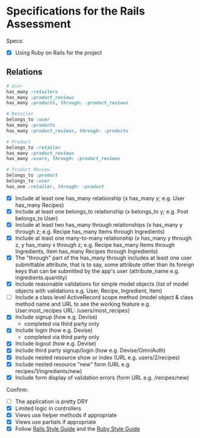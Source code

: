 # Specifications for the Rails Assessment

Specs:
- [x] Using Ruby on Rails for the project
  
## Relations
```RUBY
# User
has_many :retailers
has_many :product_reviews
has_many :products, through: :product_reviews

# Retailer
belongs_to :user
has_many :products
has_many :product_reviews, through: :products

# Product
belongs_to :retailer
has_many :product_reviews
has_many :users, through: :product_reviews

# Product Review
belongs_to :product
belongs_to :user
has_one :retailer, through: :product
```
- [X] Include at least one has_many relationship (x has_many y; e.g. User has_many Recipes)
- [X] Include at least one belongs_to relationship (x belongs_to y; e.g. Post belongs_to User)
- [X] Include at least two has_many through relationships (x has_many y through z; e.g. Recipe has_many Items through Ingredients)
- [X] Include at least one many-to-many relationship (x has_many y through z, y has_many x through z; e.g. Recipe has_many Items through Ingredients, Item has_many Recipes through Ingredients)
- [X] The "through" part of the has_many through includes at least one user submittable attribute, that is to say, some attribute other than its foreign keys that can be submitted by the app's user (attribute_name e.g. ingredients.quantity)
- [X] Include reasonable validations for simple model objects (list of model objects with validations e.g. User, Recipe, Ingredient, Item)
- [ ] Include a class level ActiveRecord scope method (model object & class method name and URL to see the working feature e.g. User.most_recipes URL: /users/most_recipes)
- [X] Include signup (how e.g. Devise)
  - completed via third party only
- [X] Include login (how e.g. Devise)
  - completed via third party only
- [X] Include logout (how e.g. Devise)
- [X] Include third party signup/login (how e.g. Devise/OmniAuth)
- [X] Include nested resource show or index (URL e.g. users/2/recipes)
- [X] Include nested resource "new" form (URL e.g. recipes/1/ingredients/new)
- [X] Include form display of validation errors (form URL e.g. /recipes/new)

Confirm:
- [ ] The application is pretty DRY
- [X] Limited logic in controllers
- [X] Views use helper methods if appropriate
- [X] Views use partials if appropriate
- [X] Follow [Rails Style Guide](https://github.com/rubocop/rails-style-guide) and the [Ruby Style Guide](https://github.com/rubocop/ruby-style-guide)